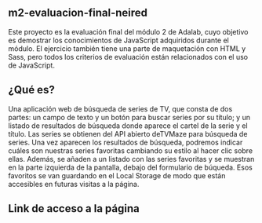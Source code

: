 ## m2-evaluacion-final-neired
Este proyecto es la evaluación final del módulo 2 de Adalab, cuyo objetivo es demostrar los conocimientos de JavaScript adquiridos durante el módulo. El ejercicio también tiene una parte de maquetación con HTML y Sass, pero todos los criterios de evaluación están relacionados con el uso de JavaScript.

## ¿Qué es?
Una aplicación web de búsqueda de series de TV, que consta de dos partes: un campo de texto y un botón para buscar series por su título; y un listado de resultados de búsqueda donde aparece el cartel de la serie y el título.
Las series se obtienen del API abierto deTVMaze para búsqueda de series.
Una vez aparecen los resultados de búsqueda, podremos indicar cuáles son nuestras series favoritas cambiando su estilo al hacer clic sobre ellas. Además, se añaden a un listado con las series favoritas y se muestran en la parte izquierda de la pantalla, debajo del formulario de búqueda.
Esos favoritos se van guardando en el Local Storage de modo que están accesibles en futuras visitas a la página.

## Link de acceso a la página
